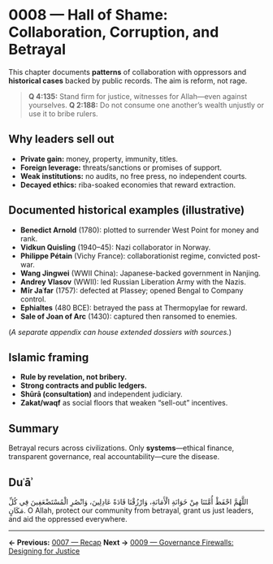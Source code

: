 # 0008 — Hall of Shame: Collaboration, Corruption, and Betrayal

This chapter documents **patterns** of collaboration with oppressors and **historical cases** backed by public records. The aim is reform, not rage.

> **Q 4:135:** Stand firm for justice, witnesses for Allah—even against yourselves.
> **Q 2:188:** Do not consume one another’s wealth unjustly or use it to bribe rulers.

## Why leaders sell out

- **Private gain:** money, property, immunity, titles.
- **Foreign leverage:** threats/sanctions or promises of support.
- **Weak institutions:** no audits, no free press, no independent courts.
- **Decayed ethics:** riba-soaked economies that reward extraction.

## Documented historical examples (illustrative)

- **Benedict Arnold** (1780): plotted to surrender West Point for money and rank.
- **Vidkun Quisling** (1940–45): Nazi collaborator in Norway.
- **Philippe Pétain** (Vichy France): collaborationist regime, convicted post-war.
- **Wang Jingwei** (WWII China): Japanese-backed government in Nanjing.
- **Andrey Vlasov** (WWII): led Russian Liberation Army with the Nazis.
- **Mīr Jaʿfar** (1757): defected at Plassey; opened Bengal to Company control.
- **Ephialtes** (480 BCE): betrayed the pass at Thermopylae for reward.
- **Sale of Joan of Arc** (1430): captured then ransomed to enemies.

(*A separate appendix can house extended dossiers with sources.*)

## Islamic framing

- **Rule by revelation, not bribery.**
- **Strong contracts and public ledgers.**
- **Shūrā (consultation)** and independent judiciary.
- **Zakat/waqf** as social floors that weaken “sell-out” incentives.

## Summary

Betrayal recurs across civilizations. Only **systems**—ethical finance, transparent governance, real accountability—cure the disease.

## Duʿāʾ

اللَّهُمَّ احْفَظْ أُمَّتَنَا مِنْ خَوَانَةِ الْأَمَانَةِ، وَارْزُقْنَا قَادَةً عَادِلِينَ، وَانْصُرِ الْمُسْتَضْعَفِينَ فِي كُلِّ مَكَانٍ.
O Allah, protect our community from betrayal, grant us just leaders, and aid the oppressed everywhere.

---

**← Previous:** [0007 — Recap](recap.md)
**Next →** [0009 — Governance Firewalls: Designing for Justice](governance_firewalls.md)


